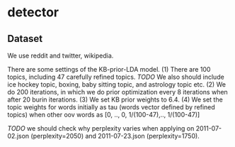 # detector
## Dataset
We use reddit and twitter, wikipedia.

There are some settings of the KB-prior-LDA model.
(1) There are 100 topics, including 47 carefully refined topics. *TODO* We also should include ice hockey topic, boxing, baby sitting topic, and astrology topic etc. 
(2) We do 200 iterations, in which we do prior optimization every 8 iterations when after 20 burin iterations.
(3) We set KB prior weights to 6.4.
(4) We set the topic weights for words initially as tau (words vector defined by refined topics) when other oov words as [0, .., 0, 1/(100-47),.., 1/(100-47)] 

*TODO* we should check why perplexity varies when applying on 2011-07-02.json (perplexity=2050) and 2011-07-23.json (perplexity=1750).
